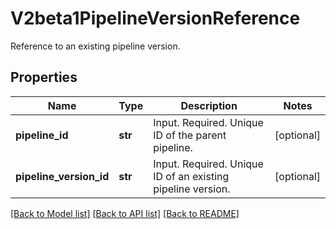 # V2beta1PipelineVersionReference

Reference to an existing pipeline version.
## Properties
Name | Type | Description | Notes
------------ | ------------- | ------------- | -------------
**pipeline_id** | **str** | Input. Required. Unique ID of the parent pipeline. | [optional] 
**pipeline_version_id** | **str** | Input. Required. Unique ID of an existing pipeline version. | [optional] 

[[Back to Model list]](../README.md#documentation-for-models) [[Back to API list]](../README.md#documentation-for-api-endpoints) [[Back to README]](../README.md)


